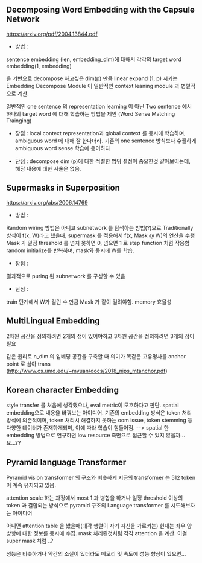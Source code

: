 ## Decomposing Word Embedding with the Capsule Network

https://arxiv.org/pdf/2004.13844.pdf

  - 방법 :

  sentence embedding (len, embedding_dim)에 대해서 각각의 target word embedding(1, embedding)

  을 기반으로 decompose 하고싶은 dim(p) 만큼 linear expand (1, p) 시키는 Embedding Decompose Module 이 일반적인 context leaning module 과 병렬적으로 계산.

  일반적인 one sentence 의 representation learning 이 아닌 Two sentence 에서 하나의 target word 에 대해 학습하는 방법을 제안 (Word Sense Matching Trainging)

  - 장점 : local context representation과 global context 를 동시에 학습하며, ambiguous word 에 대해 잘 한다더라. 기존의 one sentence 방식보다 수월하게 ambiguous word sense 학습에 용이하다

  - 단점 : decompose dim (p)에 대한 적절한 범위 설정이 중요한것 같아보이는데, 해당 내용에 대한 서술은 없음.


## Supermasks in Superposition

https://arxiv.org/abs/2006.14769

- 방법 :

Random wiring 방법은 아니고 subnetwork 를 탐색하는 방법(?)으로 Traditionally 방식이 f(x, W)라고 했을때, supermask 를 적용해서 f(x, Mask @ W)의 연산을 수행
Mask 가 일정 threshold 를 넘지 못하면 0, 넘으면 1 로 step function 처럼 작용함
random initialize를 반복하며, mask와 동시에 W를 학습.

- 장점 :

결과적으로 puring 된 subnetwork 를 구성할 수 있음

- 단점 :

train 단계에서 W가 걸린 수 만큼 Mask 가 같이 걸려야함. memory 효율성

## MultiLingual Embedding

2차원 공간을 정의하려면 2개의 점이 있어야하고
3차원 공간을 정의하려면 3개의 점이 필요

같은 원리로 n_dim 의 임베딩 공간을 구축할 때 의미가 똑같은 고유명사를 anchor point 로 삼아 trans
(http://www.cs.umd.edu/~myuan/docs/2018_nips_mtanchor.pdf)

## Korean character Embedding

style transfer 를 처음에 생각했으나, eval metric이 모호하다고 판단.
spatial embedding으로 내용을 바꿔보는 아이디어.
기존의 embedding 방식은 token 처리 방식에 의존적이며, token 처리시 해결하지 못하는 oom issue, token stemming 등
다양한 데이터가 존재하게되며, 이에 따라 학습이 힘들어짐. --> spatial 한 embedding 방법으로 연구하면
low resource 측면으로 접근할 수 있지 않을까...요...??

## Pyramid language Transformer

Pyramid vision transformer 의 구조와 비슷하게 지금의 transformer 는 512 token 이 계속 유지되고 있음.

attention scale 하는 과정에서 most 1 과 병합을 하거나 일정 threshold 이상의 token 과 결합되는 방식으로 pyramid 구조의 Language transformer 를 시도해보자는 아이디어

아니면 attention table 을 봤을때(대각 행렬이 자기 자신을 가르키는) 현재는 좌우 양방향에 대한 정보를 동시에 수집. mask 처리된것처럼 각각 attention 을 계산. 이걸 super mask 처럼 ..? 

성능은 비슷하거나 약간의 소실이 있더라도 메모리 및 속도에 성능 향상이 있으면...
